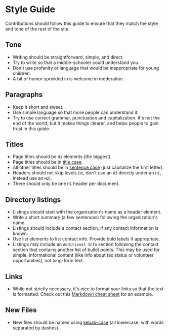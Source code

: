 # Style Guide

Contributions should follow this guide to ensure that they match the style and tone of the rest of the site.

## Tone

* Writing should be straightforward, simple, and direct.
* Try to write so that a middle-schooler could understand you.
* Don't use profanity or language that would be inappropriate for young children.
* A bit of humor sprinkled in is welcome in moderation.

## Paragraphs

* Keep it short and sweet.
* Use simple language so that more people can understand it.
* Try to use correct grammar, punctuation and capitalization. It's not the end of the world, but it makes things clearer, and helps people to gain trust in this guide.

## Titles

* Page titles should be `H1` elements (the biggest).
* Page titles should be in [title case](https://apastyle.apa.org/style-grammar-guidelines/capitalization/title-case).
* All other titles should be in [sentence case](https://apastyle.apa.org/style-grammar-guidelines/capitalization/sentence-case) (just capitalize the first letter).
* Headers should not skip levels (ie, don't use an `H3` directly under an `H1`, instead use an `H2`).
* There should only be one `H1` header per document.

## Directory listings

* Listings should start with the organization's name as a header element.
* Write a short summary (a few sentences) following the organization's name.
* Listings should include a contact section, if any contact information is known.
* Use list elements to list contact info. Provide bold labels if appropriate.
* Listings may include an `Additional Info` section following the contact section that contains another list of bullet points. This may be used for simple, informational content (like info about tax status or volunteer opportunities), not long-form text.

## Links

* While not strictly necessary, it's nice to format your links so that the text is formatted. Check out this [Markdown cheat sheet](https://www.markdownguide.org/cheat-sheet/) for an example.

## New Files

* New files should be named using [kebab-case](https://textcaseconvert.com/blog/kebab-case/) (all lowercase, with words separated by dashes).

